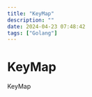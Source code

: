 ```yaml
---
title: "KeyMap"
description: ""
date: 2024-04-23 07:48:42
tags: ["Golang"]
---
```


# KeyMap

KeyMap
